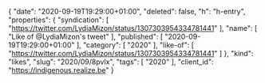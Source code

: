 {
  "date": "2020-09-19T19:29:00+01:00",
  "deleted": false,
  "h": "h-entry",
  "properties": {
    "syndication": [
      "https://twitter.com/LydiaMizon/status/1307303954334781441"
    ],
    "name": [
      "Like of @LydiaMizon's tweet"
    ],
    "published": [
      "2020-09-19T19:29:00+01:00"
    ],
    "category": [
      "2020"
    ],
    "like-of": [
      "https://twitter.com/LydiaMizon/status/1307303954334781441"
    ]
  },
  "kind": "likes",
  "slug": "2020/09/8pvlx",
  "tags": [
    "2020"
  ],
  "client_id": "https://indigenous.realize.be"
}
